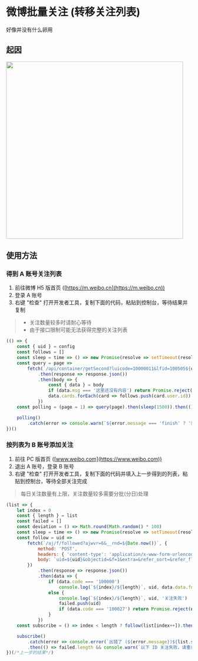 # 微博批量关注 (转移关注列表)
好像并没有什么卵用

## 起因
<img src="https://user-images.githubusercontent.com/26399680/47438989-1b910300-d7de-11e8-9957-b68888426d36.png" width="480"/>

## 使用方法

### 得到 A 账号关注列表

1. 前往微博 H5 版首页 ([https://m.weibo.cn](https://m.weibo.cn))
2. 登录 A 账号
3. 右键 "检查" 打开开发者工具，复制下面的代码，粘贴到控制台，等待结果并复制

> - 关注数量较多时请耐心等待
> - 由于接口限制可能无法获得完整的关注列表

```javascript
(() => {
	const { uid } = config
	const follows = []
	const sleep = time => () => new Promise(resolve => setTimeout(resolve, time))
	const query = page =>
		fetch(`/api/container/getSecond?luicode=10000011&lfid=100505${uid}&uid=${uid}&containerid=100505${uid}_-_FOLLOWERS&page=${page}`)
			.then(response => response.json())
			.then(body => {
				const { data } = body
				if (data.msg === '这里还没有内容') return Promise.reject(new Error('finish'))
				data.cards.forEach(card => follows.push(card.user.id))
			})
	const polling = (page = 1) => query(page).then(sleep(1500)).then(() => polling(page + 1))

	polling()
		.catch(error => console.warn(`${error.message === 'finish' ? '获取完成' : `出错了 (${error.message})` }\n\n${JSON.stringify(follows)}`))
})()
```

### 按列表为 B 账号添加关注
1. 前往 PC 版首页 ([www.weibo.com](https://www.weibo.com))
2. 退出 A 账号，登录 B 账号
3. 右键 "检查" 打开开发者工具，复制下面的代码并填入上一步得到的列表，粘贴到控制台，等待全部关注完成

> 每日关注数量有上限，关注数量较多需要分批(分日)处理

```javascript
(list => {
	let index = 0
	const { length } = list
	const failed = []
	const deviation = () => Math.round(Math.random() * 100)
	const sleep = time => () => new Promise(resolve => setTimeout(resolve, time));
	const follow = uid =>
		fetch(`/aj/f/followed?ajwvr=6&__rnd=${Date.now()}`, {
			method: 'POST',
			headers: { 'content-type': 'application/x-www-form-urlencoded' },
			body: `uid=${uid}&objectid=&f=1&extra=&refer_sort=&refer_flag=1005050001_&location=page_100505_home&oid=${uid}&wforce=1&nogroup=false&fnick=&refer_lflag=&refer_from=profile_headerv6&template=7&special_focus=1&isrecommend=1&is_special=0&_t=0`
		})
			.then(response => response.json())
			.then(data => {
				if (data.code === '100000')
					console.log(`${index}/${length}`, uid, data.data.fnick, '关注成功')
				else {
					console.log(`${index}/${length}`, uid, '关注失败')
					failed.push(uid)
					if (data.code === '100027') return Promise.reject(new Error('captcha is required'))
				}
			})
	const subscribe = () => index < length ? follow(list[index++]).then(sleep(4000 + deviation())).then(subscribe) : Promise.resolve()

	subscribe()
		.catch(error => console.error(`出错了 (${error.message})${list.slice(index).length ? `\n\n以下 ID 还未处理，请之后再试\n\n${JSON.stringify(list.slice(index))}` : ''}`))
		.then(() => failed.length && console.warn(`以下 ID 关注失败，请重试或手动关注\n\n${JSON.stringify(failed)}`))
})(/*上一步的结果*/)
```
